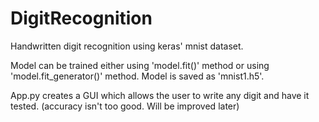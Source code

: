 # DigitRecognition
Handwritten digit recognition using keras' mnist dataset.

Model can be trained either using 'model.fit()' method or using 'model.fit_generator()' method.
Model is saved as 'mnist1.h5'.

App.py creates a GUI which allows the user to write any digit and have it tested. (accuracy isn't too good. Will be improved later)
